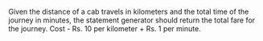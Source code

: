 Given the distance of a cab travels in kilometers and the total time of the journey in minutes,
the statement generator should return the total fare for the journey.
Cost - Rs. 10 per kilometer + Rs. 1 per minute.
